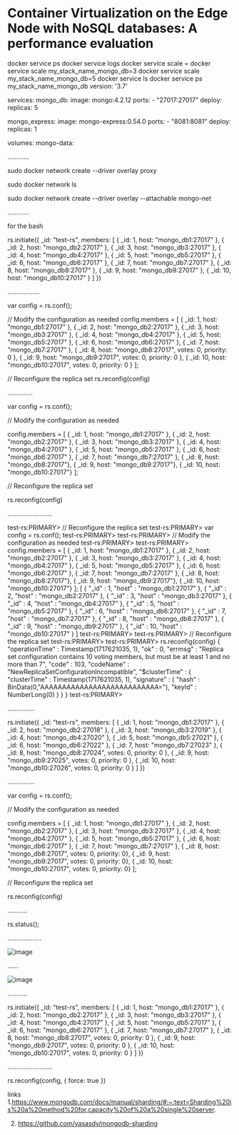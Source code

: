 # Container Virtualization on the Edge Node with NoSQL databases: A performance evaluation
docker service ps <service-name>
docker service logs <service-name>
docker service scale <service-name>=<desired-number-of-replicas>
docker service scale my_stack_name_mongo_db=3
docker service scale my_stack_name_mongo_db=5
docker service ls
docker service ps my_stack_name_mongo_db
version: '3.7'

services:
  mongo_db:
    image: mongo:4.2.12
    ports:
      - "27017:27017"
    deploy:
      replicas: 5

  mongo_express:
    image: mongo-express:0.54.0
    ports:
      - "8081:8081"
    deploy:
      replicas: 1

volumes:
  mongo-data:

  ............

sudo docker network create --driver overlay proxy

sudo docker network ls

sudo docker network create --driver overlay --attachable mongo-net


............

for the bash 

rs.initiate({
  _id: "test-rs",
  members: [
    { _id: 1, host: "mongo_db1:27017" },
    { _id: 2, host: "mongo_db2:27017" },
    { _id: 3, host: "mongo_db3:27017" },
    { _id: 4, host: "mongo_db4:27017" },
    { _id: 5, host: "mongo_db5:27017" },
    { _id: 6, host: "mongo_db6:27017" },
    { _id: 7, host: "mongo_db7:27017" },
    { _id: 8, host: "mongo_db8:27017" },
    { _id: 9, host: "mongo_db9:27017" },
    { _id: 10, host: "mongo_db10:27017" }
  ]
})

..................

var config = rs.conf();

// Modify the configuration as needed
config.members = [
  { _id: 1, host: "mongo_db1:27017" },
  { _id: 2, host: "mongo_db2:27017" },
  { _id: 3, host: "mongo_db3:27017" },
  { _id: 4, host: "mongo_db4:27017" },
  { _id: 5, host: "mongo_db5:27017" },
  { _id: 6, host: "mongo_db6:27017" },
  { _id: 7, host: "mongo_db7:27017" },
  { _id: 8, host: "mongo_db8:27017", votes: 0, priority: 0 },
  { _id: 9, host: "mongo_db9:27017", votes: 0, priority: 0 },
  { _id: 10, host: "mongo_db10:27017", votes: 0, priority: 0 }
];

// Reconfigure the replica set
rs.reconfig(config)

..............


var config = rs.conf();


// Modify the configuration as needed

config.members = [
  { _id: 1, host: "mongo_db1:27017" },
  { _id: 2, host: "mongo_db2:27017" },
  { _id: 3, host: "mongo_db3:27017" },
  { _id: 4, host: "mongo_db4:27017" },
  { _id: 5, host: "mongo_db5:27017" },
  { _id: 6, host: "mongo_db6:27017" },
  { _id: 7, host: "mongo_db7:27017" },
  { _id: 8, host: "mongo_db8:27017"},
  { _id: 9, host: "mongo_db9:27017"},
  { _id: 10, host: "mongo_db10:27017"}
];

// Reconfigure the replica set

rs.reconfig(config)


.........................


test-rs:PRIMARY> // Reconfigure the replica set
test-rs:PRIMARY> var config = rs.conf();
test-rs:PRIMARY>
test-rs:PRIMARY> // Modify the configuration as needed
test-rs:PRIMARY>
test-rs:PRIMARY> config.members = [ { _id: 1, host: "mongo_db1:27017" }, { _id: 2, host: "mongo_db2:27017" }, { _id: 3, host: "mongo_db3:27017" }, { _id: 4, host: "mongo_db4:27017" }, { _id: 5, host: "mongo_db5:27017" }, { _id: 6, host: "mongo_db6:27017" }, { _id: 7, host: "mongo_db7:27017" }, { _id: 8, host: "mongo_db8:27017"}, { _id: 9, host: "mongo_db9:27017"}, { _id: 10, host: "mongo_db10:27017"} ];
[
        {
                "_id" : 1,
                "host" : "mongo_db1:27017"
        },
        {
                "_id" : 2,
                "host" : "mongo_db2:27017"
        },
        {
                "_id" : 3,
                "host" : "mongo_db3:27017"
        },
        {
                "_id" : 4,
                "host" : "mongo_db4:27017"
        },
        {
                "_id" : 5,
                "host" : "mongo_db5:27017"
        },
        {
                "_id" : 6,
                "host" : "mongo_db6:27017"
        },
        {
                "_id" : 7,
                "host" : "mongo_db7:27017"
        },
        {
                "_id" : 8,
                "host" : "mongo_db8:27017"
        },
        {
                "_id" : 9,
                "host" : "mongo_db9:27017"
        },
        {
                "_id" : 10,
                "host" : "mongo_db10:27017"
        }
]
test-rs:PRIMARY>
test-rs:PRIMARY> // Reconfigure the replica set
test-rs:PRIMARY>
test-rs:PRIMARY> rs.reconfig(config)
{
        "operationTime" : Timestamp(1717621035, 1),
        "ok" : 0,
        "errmsg" : "Replica set configuration contains 10 voting members, but must be at least 1 and no more than 7",
        "code" : 103,
        "codeName" : "NewReplicaSetConfigurationIncompatible",
        "$clusterTime" : {
                "clusterTime" : Timestamp(1717621035, 1),
                "signature" : {
                        "hash" : BinData(0,"AAAAAAAAAAAAAAAAAAAAAAAAAAA="),
                        "keyId" : NumberLong(0)
                }
        }
}
test-rs:PRIMARY>

...............

rs.initiate({
  _id: "test-rs",
  members: [
    { _id: 1, host: "mongo_db1:27017" },
    { _id: 2, host: "mongo_db2:27018" },
    { _id: 3, host: "mongo_db3:27019" },
    { _id: 4, host: "mongo_db4:27020" },
    { _id: 5, host: "mongo_db5:27021" },
    { _id: 6, host: "mongo_db6:27022" },
    { _id: 7, host: "mongo_db7:27023" },
    { _id: 8, host: "mongo_db8:27024", votes: 0, priority: 0 },
    { _id: 9, host: "mongo_db9:27025", votes: 0, priority: 0 },
    { _id: 10, host: "mongo_db10:27026", votes: 0, priority: 0 }
  ]
})

...............

var config = rs.conf();

// Modify the configuration as needed

config.members = [ { _id: 1, host: "mongo_db1:27017" }, { _id: 2, host: "mongo_db2:27017" }, { _id: 3, host: "mongo_db3:27017" }, { _id: 4, host: "mongo_db4:27017" }, { _id: 5, host: "mongo_db5:27017" }, { _id: 6, host: "mongo_db6:27017" }, { _id: 7, host: "mongo_db7:27017" }, { _id: 8, host: "mongo_db8:27017", votes: 0, priority: 0}, { _id: 9, host: "mongo_db9:27017", votes: 0, priority: 0}, { _id: 10, host: "mongo_db10:27017", votes: 0, priority: 0} ];

// Reconfigure the replica set

rs.reconfig(config)

...........

rs.status();

...................



![image](https://github.com/SaraDanaKablTalabani/master_thesis/assets/101463904/3cc0420b-a0a5-4ac7-ac96-0c7bd93ca242)



......

![image](https://github.com/SaraDanaKablTalabani/master_thesis/assets/101463904/1bae7ac2-dc38-453b-8361-0b6ddc2cee47)

...........

rs.initiate({
  _id: "test-rs",
  members: [
    { _id: 1, host: "mongo_db1:27017" },
    { _id: 2, host: "mongo_db2:27017" },
    { _id: 3, host: "mongo_db3:27017" },
    { _id: 4, host: "mongo_db4:27017" },
    { _id: 5, host: "mongo_db5:27017" },
    { _id: 6, host: "mongo_db6:27017" },
    { _id: 7, host: "mongo_db7:27017" },
    { _id: 8, host: "mongo_db8:27017", votes: 0, priority: 0 },
    { _id: 9, host: "mongo_db9:27017", votes: 0, priority: 0 },
    { _id: 10, host: "mongo_db10:27017", votes: 0, priority: 0 }
  ]
})

.........................

rs.reconfig(config, { force: true })

links
1.https://www.mongodb.com/docs/manual/sharding/#:~:text=Sharding%20is%20a%20method%20for,capacity%20of%20a%20single%20server.

2. https://github.com/yasasdy/mongodb-sharding 










  
